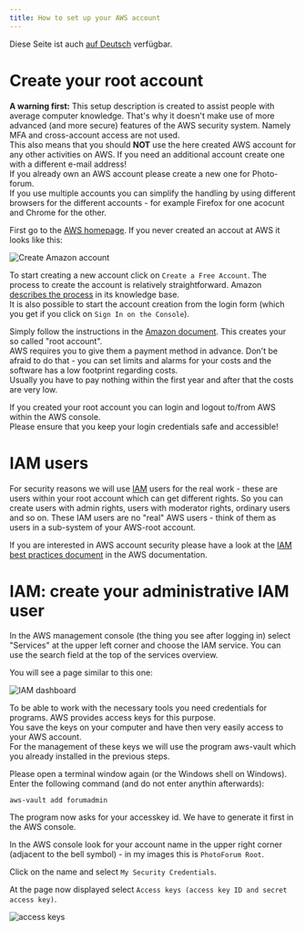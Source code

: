 ```yaml
---
title: How to set up your AWS account
---
```


Diese Seite ist auch [auf Deutsch](../awssetup_de) verfügbar.

# Create your root account

**A warning first:** This setup description is created to assist people with
average computer knowledge. That's why it doesn't make use of more advanced
(and more secure) features of the AWS security system. Namely MFA and
cross-account access are not used.   
This also means that you should **NOT** use the here created AWS account for
any other activities on AWS. If you need an additional account create one with
a different e-mail address!  
If you already own an AWS account please create a new one for Photo-forum.   
If you use multiple accounts you can simplify the handling by using different
browsers for the different accounts - for example Firefox for one acocunt and
Chrome for the other.

First go to the [AWS homepage](https://aws.amazon.com/free/). If you never
created an accout at AWS it looks like this:

![Create Amazon account](../img/Amazon-Free-Tier.jpg)

To start creating a new account click on `Create a Free Account`. The process to create
the account is relatively straightforward. Amazon
[describes the process](https://aws.amazon.com/premiumsupport/knowledge-center/create-and-activate-aws-account/)
in its knowledge base.  
It is also possible to start the account creation from the login form (which you get if
you click on `Sign In on the Console`).

Simply follow the instructions in the
[Amazon document](https://aws.amazon.com/premiumsupport/knowledge-center/create-and-activate-aws-account/). This creates your so called "root account".   
AWS requires you to give them a payment method in advance.
Don't be afraid to do that - you can set limits and alarms for your
costs and the software has a low footprint regarding costs.   
Usually you have to pay nothing within the first year and after that the costs
are very low.

If you created your root account you can login and logout to/from AWS within the AWS console.   
Please ensure that you keep your login credentials safe and accessible!

# IAM users

For security reasons we will use
[IAM](https://docs.aws.amazon.com/IAM/latest/UserGuide/introduction.html)
users for the real work - these are
users within your root account which can get different rights. So you can create users
with admin rights, users with moderator rights, ordinary users and so on. These IAM users
are no "real" AWS users - think of them as users in a sub-system of your AWS-root account.

If you are interested in AWS account security please
have a look at the
[IAM best practices document](https://docs.aws.amazon.com/IAM/latest/UserGuide/best-practices.html)
in the AWS documentation.

# IAM: create your administrative IAM user

In the AWS management console (the thing you see after logging in) select "Services" at the upper left
corner and choose the IAM service. You can use the search field at the top of the services overview.

You will see a page similar to this one:

![IAM dashboard](../img/IAM.jpg)

To be able to work with the necessary tools you need credentials for programs. AWS provides
access keys for this purpose.  
You save the keys on your computer and have then very easily access to your AWS account.  
For the management of these keys we will use the program aws-vault which you already installed
in the previous steps.

Please open a terminal window again (or the Windows shell on Windows). Enter the following
command (and do not enter anythin afterwards):
```Shell
aws-vault add forumadmin
```
The program now asks for your accesskey id. We have to generate it first in the AWS console.

In the AWS console look for your account name in the upper right corner (adjacent to the
bell symbol) - in my images this is `PhotoForum Root`.

Click on the name and select `My Security Credentials`.   

At the page now displayed select `Access keys (access key ID and secret access key)`.

![access keys](../img/accesskeys.jpg)
